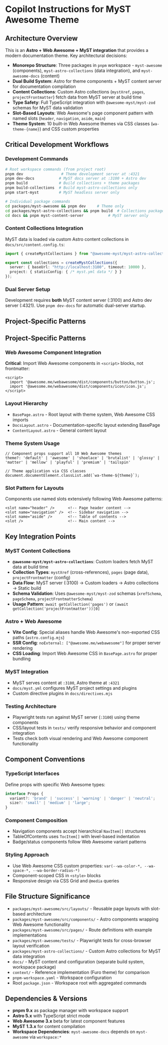 # Copilot Instructions for MyST Awesome Theme

## Architecture Overview

This is an **Astro + Web Awesome + MyST integration** that provides a modern documentation theme. Key architectural decisions:

- **Monorepo Structure**: Three packages in `pnpm` workspace - `myst-awesome` (components), `myst-astro-collections` (data integration), and `myst-awesome-docs` (content)
- **Dual Build System**: Astro for theme components + MyST content server for documentation compilation
- **Content Collections**: Custom Astro collections (`mystXref`, `pages`, `projectFrontmatter`) fetch data from MyST server at build time
- **Type Safety**: Full TypeScript integration with `@awesome-myst/myst-zod` schemas for MyST data validation
- **Slot-Based Layouts**: Web Awesome's page component pattern with named slots (`header`, `navigation`, `aside`, `main`)
- **Theme System**: 10 built-in Web Awesome themes via CSS classes (`wa-theme-{name}`) and CSS custom properties

## Critical Development Workflows

### Development Commands
```bash
# Root workspace commands (from project root)
pnpm dev                 # Theme development server at :4321
pnpm dev-docs           # MyST docs server at :3100 + Astro dev
pnpm build              # Build collections + theme packages
pnpm build-collections  # Build myst-astro-collections only
pnpm start-myst         # MyST headless server only

# Individual package commands
cd packages/myst-awesome && pnpm dev     # Theme only
cd packages/myst-astro-collections && pnpm build  # Collections package
cd docs && pnpm myst-content-server           # MyST server only
```

### Content Collections Integration
MyST data is loaded via custom Astro content collections in `docs/src/content.config.ts`:
```typescript
import { createMystCollections } from "@awesome-myst/myst-astro-collections";

export const collections = createMystCollections({
  server: { baseUrl: "http://localhost:3100", timeout: 10000 },
  project: { staticConfig: { /* myst.yml data */ } }
});
```

### Dual Server Setup
Development requires **both** MyST content server (:3100) and Astro dev server (:4321). Use `pnpm dev-docs` for automatic dual-server startup.

## Project-Specific Patterns

## Project-Specific Patterns

### Web Awesome Component Integration
**Critical**: Import Web Awesome components in `<script>` blocks, not frontmatter:
```astro
<script>
  import '@awesome.me/webawesome/dist/components/button/button.js';
  import '@awesome.me/webawesome/dist/components/icon/icon.js';
</script>
```

### Layout Hierarchy
- `BasePage.astro` - Root layout with theme system, Web Awesome CSS imports
- `DocsLayout.astro` - Documentation-specific layout extending BasePage
- `ContentLayout.astro` - General content layout

### Theme System Usage
```astro
// Component props support all 10 Web Awesome themes
theme?: 'default' | 'awesome' | 'shoelace' | 'brutalist' | 'glossy' | 'matter' | 'mellow' | 'playful' | 'premium' | 'tailspin'

// Theme application via CSS classes
document.documentElement.classList.add(`wa-theme-${theme}`);
```

### Slot Pattern for Layouts
Components use named slots extensively following Web Awesome patterns:
```astro
<slot name="header" />      <!-- Page header content -->
<slot name="navigation" />  <!-- Sidebar navigation -->
<slot name="aside" />       <!-- Table of contents -->
<slot />                    <!-- Main content -->
```

## Key Integration Points

### MyST Content Collections
- **`@awesome-myst/myst-astro-collections`**: Custom loaders fetch MyST data at build time
- **Collection Types**: `mystXref` (cross-references), `pages` (page data), `projectFrontmatter` (config)
- **Data Flow**: MyST server (:3100) → Custom loaders → Astro collections → Static build
- **Schema Validation**: Uses `@awesome-myst/myst-zod` schemas (`xrefSchema`, `pageSchema`, `projectFrontmatterSchema`)
- **Usage Pattern**: `await getCollection('pages')` or `(await getCollection('projectFrontmatter'))[0]`

### Astro + Web Awesome
- **Vite Config**: Special aliases handle Web Awesome's non-exported CSS paths (`astro.config.mjs`)
- **SSR Config**: `noExternal: ["@awesome.me/webawesome"]` for proper server rendering
- **CSS Loading**: Import Web Awesome CSS in `BasePage.astro` for proper bundling

### MyST Integration
- MyST serves content at `:3100`, Astro theme at `:4321`
- `docs/myst.yml` configures MyST project settings and plugins
- Custom directive plugins in `docs/directives.mjs`

### Testing Architecture
- Playwright tests run against MyST server (`:3100`) using theme components
- CSS/layout tests in `tests/` verify responsive behavior and component integration
- Tests check both visual rendering and Web Awesome component functionality

## Component Conventions

### TypeScript Interfaces
Define props with specific Web Awesome types:
```typescript
interface Props {
  variant?: 'brand' | 'success' | 'warning' | 'danger' | 'neutral';
  size?: 'small' | 'medium' | 'large';
}
```

### Component Composition
- Navigation components accept hierarchical `NavItem[]` structures
- TableOfContents uses `TocItem[]` with level-based indentation
- Badge/status components follow Web Awesome variant patterns

### Styling Approach
- Use Web Awesome CSS custom properties: `var(--wa-color-*, --wa-space-*, --wa-border-radius-*)`
- Component-scoped CSS in `<style>` blocks
- Responsive design via CSS Grid and `@media` queries

## File Structure Significance

- `packages/myst-awesome/src/layouts/` - Reusable page layouts with slot-based architecture
- `packages/myst-awesome/src/components/` - Astro components wrapping Web Awesome functionality  
- `packages/myst-awesome/src/pages/` - Route definitions with example implementations
- `packages/myst-awesome/tests/` - Playwright tests for cross-browser layout verification
- `packages/myst-astro-collections/` - Custom Astro collections for MyST data integration
- `docs/` - MyST content and configuration (separate build system, workspace package)
- `context/` - Reference implementation (Furo theme) for comparison
- `pnpm-workspace.yaml` - Workspace configuration
- Root `package.json` - Workspace root with aggregated commands

## Dependencies & Versions

- **pnpm 9.x** as package manager with workspace support
- **Astro 5.x** with TypeScript strict mode
- **Web Awesome 3.x** beta for latest component features
- **MyST 1.3.x** for content compilation
- **Workspace Dependencies**: `myst-awesome-docs` depends on `myst-awesome` via `workspace:*`
